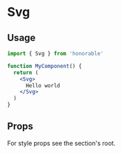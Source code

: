 # Svg

## Usage

```jsx
import { Svg } from 'honorable'

function MyComponent() {
  return (
    <Svg>
      Hello world
    </Svg>
  )
}
```

## Props

For style props see the section's root.
